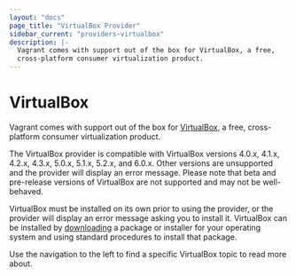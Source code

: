 ```yaml
---
layout: "docs"
page_title: "VirtualBox Provider"
sidebar_current: "providers-virtualbox"
description: |-
  Vagrant comes with support out of the box for VirtualBox, a free,
  cross-platform consumer virtualization product.
---
```


# VirtualBox

Vagrant comes with support out of the box for [VirtualBox](https://www.virtualbox.org),
a free, cross-platform consumer virtualization product.

The VirtualBox provider is compatible with VirtualBox versions 4.0.x, 4.1.x,
4.2.x, 4.3.x, 5.0.x, 5.1.x, 5.2.x, and 6.0.x. Other versions are unsupported and the provider
will display an error message. Please note that beta and pre-release versions
of VirtualBox are not supported and may not be well-behaved.

VirtualBox must be installed on its own prior to using the provider, or
the provider will display an error message asking you to install it.
VirtualBox can be installed by [downloading](https://www.virtualbox.org/wiki/Downloads)
a package or installer for your operating system and using standard procedures
to install that package.

Use the navigation to the left to find a specific VirtualBox topic to read more about.
